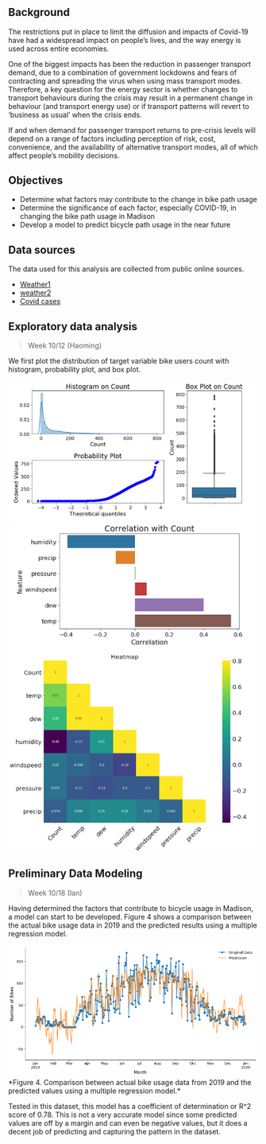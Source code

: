 # 

## Background

The restrictions put in place to limit the diffusion and impacts of Covid-19 have had a widespread impact on people’s lives, and the way energy is used across entire economies.

One of the biggest impacts has been the reduction in passenger transport demand, due to a combination of government lockdowns and fears of contracting and spreading the virus when using mass transport modes. Therefore, a key question for the energy sector is whether changes to transport behaviours during the crisis may result in a permanent change in behaviour (and transport energy use) or if transport patterns will revert to ‘business as usual’ when the crisis ends. 

If and when demand for passenger transport returns to pre-crisis levels will depend on a range of factors including perception of risk, cost, convenience, and the availability of alternative transport modes, all of which affect people’s mobility decisions.


## Objectives

- Determine what factors may contribute to the change in bike path usage
- Determine the significance of each factor, especially COVID-19, in changing the bike path usage in Madison
- Develop a model to predict bicycle path usage in the near future


## Data sources

The data used for this analysis are collected from public online sources.<br>

- [Weather1](https://www.wunderground.com/history/daily/us/wi/madison/KMSN/date/2017-7-5)
- [weather2](https://www.ncdc.noaa.gov/cdo-web/confirmation)
- [Covid cases](https://cityofmadison.maps.arcgis.com/apps/opsdashboard/index.html#/e22f5ba4f1f94e0bb0b9529dc82db6a3)

## Exploratory data analysis

> Week 10/12 (Haoming)

We first plot the distribution of target variable bike users count with histogram, probability plot, and box plot.

<img src = "images/target_variable_distribution.png" width = 500>

<img src = "images/correlation_with_count.png" width = 500>

<img src = "images/heatmap.png" width = 500>

## Preliminary Data Modeling

> Week 10/18 (Ian)

Having determined the factors that contribute to bicycle usage in Madison, a model can start to be developed. Figure 4 shows a comparison between the actual bike usage data in 2019 and the predicted results using a multiple regression model.

<img src = "images/Rough model 2019.png">
*Figure 4. Comparison between actual bike usage data from 2019 and the predicted values using a multiple regression model.*


Tested in this dataset, this model has a coefficient of determination or R^2 score of 0.78. This is not a very accurate model since some predicted values are off by a margin and can even be negative values, but it does a decent job of predicting and capturing the pattern in the dataset.
